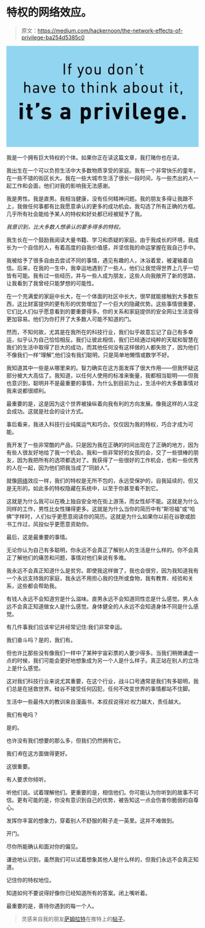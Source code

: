 # 特权的网络效应。

> 原文：<https://medium.com/hackernoon/the-network-effects-of-privilege-ba254d5385c0>

![](img/d345bc7a48417f220f614e90c1faa56e.png)

我是一个拥有巨大特权的个体。如果你正在读这篇文章，我打赌你也在读。

我出生在一个可以负担生活中大多数物质享受的家庭。我有一个非常快乐的童年，在一些不错的街区长大。我在一些大城市生活了很长一段时间，与一些杰出的人一起工作和会面，他们对我的影响我无法感谢。

我是男性。我是直男。我相当健康，没有任何精神问题。我的朋友多得让我跟不上，我做任何事都有比我愿意承认的更多的成功机会。我勾选了所有正确的方框。几乎所有社会能给予某人的特权和好处都已经被赋予了我。

*我意识到，比大多数人想承认的要多得多的特权。*

我生长在一个鼓励我阅读大量书籍、学习和质疑的家庭。由于我成长的环境，我成长为一个自信的人，有着高度的自我价值感，并坚信我的命运掌握在我自己手中。

我被给予了很多自由去尝试不同的事情，遇见有趣的人，沐浴着爱，被灌输着自信。后来，在我的一生中，我幸运地遇到了一些人，他们让我觉得世界上几乎一切皆有可能。我有过一些经历，并与一些人成为朋友，这些人向我敞开了新的思路，让我看到了我曾经只能梦想的可能性。

在一个充满爱的家庭中长大，在一个体面的社区中长大，很早就能接触到大多数东西，这比财富提供的更有形的优势增加了一个巨大的隐藏优势。这些事情很重要，它们比人们似乎愿意看到的要重要得多。你的关系和家庭提供的安全网让生活变得更加容易。他们为你打开了大多数人可能不知道的门。

然而，不知何故，尤其是在我所在的科技行业，我们似乎故意忘记了自己有多幸运，似乎认为自己恰恰相反。我们让彼此相信，我们已经通过纯粹的天赋和智慧在我们的生活中取得了巨大的成功，而其他任何没有这样做的人都失败了，因为他们不像我们一样“理解”,他们没有我们聪明，只是简单地懒惰或数学不好。

我知道其中一些是从哪里来的。智力确实在这方面发挥了很大作用——但我怀疑这部分被大大高估了。我知道，以任何人使用的标准来衡量，我都相当聪明——但我也意识到，聪明并不是最重要的事情，为什么到目前为止，生活中的大多数事情对我来说都很顺利。

最重要的是，这是因为这个世界被操纵着向我有利的方向发展。像我这样的人注定会成功。这就是社会的设计方式。

事后看来，我进入科技行业纯属运气和巧合。仅仅因为我的特权，巧合才成为可能。

我开发了一些非常酷的产品，只是因为我在正确的时间出现在了正确的地方，因为有些人很友好地给了我一个机会。我和一些非常好的女孩约会，交了一些很棒的朋友，因为我把所有的选项都选对了。我获得了一些很好的工作机会，也和一些优秀的人在一起，因为他们把我当成了“同龄人”。

就像[网络](https://hackernoon.com/tagged/network)效应一样，我们的特权是无所不包的，永远受保护的，自我延续的，但又是无形的。如此多的特权隐藏在系统中，以至于你甚至看不到它。

这就是为什么我可以在晚上独自安全地在街上游荡，而女性却不能。这就是为什么同样的工作，男性比女性赚得更多。这就是为什么当你的简历中有“斯坦福”或“哈佛”字样时，人们似乎更愿意阅读你的简历。这就是为什么如果你以前在谷歌或脸书工作过，风投似乎更愿意资助你。

最后，这是最重要的事情。

无论你认为自己有多聪明，你永远不会真正了解别人的生活是什么样的。你不会真正了解他们的痛苦和问题，事情对他们来说有多难。

我永远不会真正知道什么是贫穷。即使我这样做了，我也会很穷，因为我知道我有一个永远支持我的家庭，我永远不用担心我的住所或食物，我有教育、经验和关系，这些都会帮助我。

有钱人永远不会知道穷是什么滋味。直男永远不会知道同性恋是什么感觉。男人永远不会真正知道做女人是什么感觉。身体健全的人永远不会知道身体不同是什么感觉。

有几件事我们应该牢记并经常记住:我们非常幸运。

我们奋斗吗？是的，我们有。

但也许比那些没有像我们一样中了某种宇宙彩票的人要少得多。当我们稍微谦虚一点的时候，我们可能会更好地想象成为另一个人是什么样子。真正站在别人的立场上是什么感觉。

这对我们科技行业来说尤其重要，在这个行业，战斗口号通常是我们有多聪明，我们总是在拯救世界。硅谷不接受任何囚犯，任何不改变世界的事情都站不住脚。

生活中一些最伟大的教训来自漫画书，本叔叔说得对:权力越大，责任越大。

我们有电吗？

是的。

也许没有我们想要的那么多，但我们仍然拥有它。

我们*有*在这方面做得更好。

这很重要。

有人要求你倾听。

听他们说。试着理解他们。更重要的是，相信他们。你可能认为你听到的故事不可信。更有可能的是，你没有意识到自己的优势，被告知这一点会伤害你脆弱的自尊心。

发挥你丰富的想象力，穿着别人不舒服的鞋子走一英里。这并不难做到。

开门。

尽你所能确认和面对你的偏见。

谦逊地认识到，虽然我们可以试着想象其他人是什么样的，但我们永远不会真正知道。

记住你的特权地位。

知道如何不要说得好像你已经知道所有的答案。闭上嘴听着。

最重要的是，善待你遇到的每一个人。

> 灵感来自我的朋友[萨姆拉特](https://medium.com/u/618bed850757?source=post_page-----ba254d5385c0--------------------------------)在推特上的[帖子](https://twitter.com/samratsingh23/status/884332392919449601)。